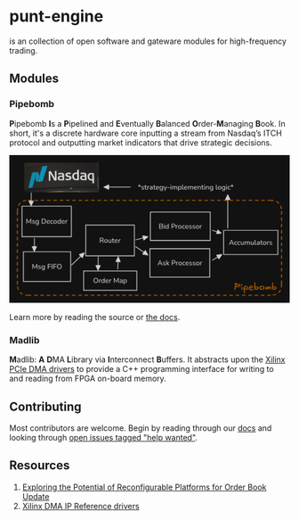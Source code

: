 # punt-engine
is an collection of open software and gateware modules for high-frequency trading.

## Modules

### Pipebomb
**P**ipebomb **I**s a **P**ipelined and **E**ventually **B**alanced **O**rder-**M**anaging **B**ook.
In short, it's a discrete hardware core inputting a stream from Nasdaq’s ITCH protocol and outputting market indicators that drive strategic decisions.

![order book design](https://github.com/raquentin/punt-engine/blob/main/docs/content/images/pipelined-ob.png?raw=true)

Learn more by reading the source or [the docs](https://punt-engine.com/notes/the-architecture-of-a-pipelined-order-book).

### Madlib
**M**adlib: **A** **D**MA **L**ibrary via **I**nterconnect **B**uffers. It abstracts upon the [Xilinx PCIe DMA drivers](https://github.com/Xilinx/dma_ip_drivers) to provide a C++ programming interface for writing to and reading from FPGA on-board memory. 

## Contributing

Most contributors are welcome. Begin by reading through our [docs](https://punt-engine.com) and looking through [open issues tagged "help wanted"](https://github.com/raquentin/punt-engine/issues?q=is%3Aissue+is%3Aopen+label%3A%22help+wanted%22).

## Resources

1. [Exploring the Potential of Reconfigurable Platforms for Order Book Update](https://www.doc.ic.ac.uk/~wl/papers/17/fpl17ch.pdf)
2. [Xilinx DMA IP Reference drivers](https://github.com/Xilinx/dma_ip_drivers/tree/master)
